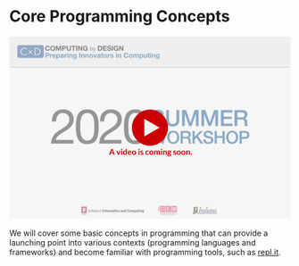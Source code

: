 # Core Programming Concepts

![](../../.gitbook/assets/vidcoming-welcome.png)

We will cover some basic concepts in programming that can provide a launching point into various contexts \(programming languages and frameworks\) and become familiar with programming tools, such as [repl.it](https://repl.it).


